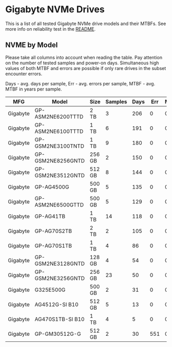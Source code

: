 Gigabyte NVMe Drives
====================

This is a list of all tested Gigabyte NVMe drive models and their MTBFs. See more
info on reliability test in the [README](https://github.com/linuxhw/SMART).

NVME by Model
------------

Please take all columns into account when reading the table. Pay attention on the
number of tested samples and power-on days. Simultaneous high values of both MTBF
and errors are possible if only rare drives in the subset encounter errors.

Days - avg. days per sample,
Err  - avg. errors per sample,
MTBF - avg. MTBF in years per sample.

| MFG       | Model              | Size   | Samples | Days  | Err   | MTBF |
|-----------|--------------------|--------|---------|-------|-------|------|
| Gigabyte  | GP-ASM2NE6200TTTD  | 2 TB   | 3       | 206   | 0     | 0.57   |
| Gigabyte  | GP-ASM2NE6100TTTD  | 1 TB   | 6       | 191   | 0     | 0.52   |
| Gigabyte  | GP-GSM2NE3100TNTD  | 1 TB   | 9       | 180   | 0     | 0.49   |
| Gigabyte  | GP-GSM2NE8256GNTD  | 256 GB | 2       | 150   | 0     | 0.41   |
| Gigabyte  | GP-GSM2NE3512GNTD  | 512 GB | 8       | 144   | 0     | 0.39   |
| Gigabyte  | GP-AG4500G         | 500 GB | 5       | 135   | 0     | 0.37   |
| Gigabyte  | GP-ASM2NE6500GTTD  | 500 GB | 5       | 129   | 0     | 0.35   |
| Gigabyte  | GP-AG41TB          | 1 TB   | 14      | 118   | 0     | 0.32   |
| Gigabyte  | GP-AG70S2TB        | 2 TB   | 2       | 105   | 0     | 0.29   |
| Gigabyte  | GP-AG70S1TB        | 1 TB   | 4       | 86    | 0     | 0.24   |
| Gigabyte  | GP-GSM2NE3128GNTD  | 128 GB | 4       | 54    | 0     | 0.15   |
| Gigabyte  | GP-GSM2NE3256GNTD  | 256 GB | 23      | 50    | 0     | 0.14   |
| Gigabyte  | G325E500G          | 500 GB | 2       | 31    | 0     | 0.09   |
| Gigabyte  | AG4512G-SI B10     | 512 GB | 5       | 13    | 0     | 0.04   |
| Gigabyte  | AG470S1TB-SI B10   | 1 TB   | 4       | 5     | 0     | 0.02   |
| Gigabyte  | GP-GM30512G-G      | 512 GB | 2       | 30    | 551   | 0.00   |
